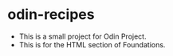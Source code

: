# odin-recipes

 - This is a small project for Odin Project.
 - This is for the HTML section of Foundations.